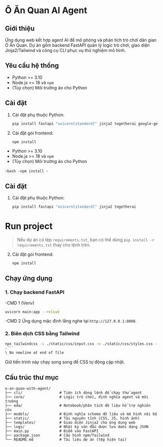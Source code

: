 # Ô Ăn Quan AI Agent

## Giới thiệu

Ứng dụng web kết hợp agent AI để mô phỏng và phân tích trò chơi dân gian Ô Ăn Quan. Dự án gồm backend FastAPI quản lý logic trò chơi, giao diện Jinja2/Tailwind và công cụ CLI phục vụ thử nghiệm mô hình.

## Yêu cầu hệ thống

- Python >= 3.10
- Node.js >= 18 và `npm`
- (Tùy chọn) Môi trường ảo cho Python

## Cài đặt

1. Cài đặt phụ thuộc Python:

   ```bash
   pip install fastapi "uvicorn[standard]" jinja2 togetherai google-genai
   ```

2. Cài đặt gói frontend:

   ```bash
   npm install
   ```

- Python >= 3.10
- Node.js >= 18 và `npm`
- (Tùy chọn) Môi trường ảo cho Python
 
-```bash
-npm install
-```
## Cài đặt

1. Cài đặt phụ thuộc Python:

   ```bash
   pip install fastapi "uvicorn[standard]" jinja2 togetherai
   ```
 
# Run project
   > Nếu dự án có tệp `requirements.txt`, bạn có thể dùng `pip install -r requirements.txt` thay cho lệnh trên.

2. Cài đặt gói frontend:

   ```bash
   npm install
   ```

## Chạy ứng dụng

### 1. Chạy backend FastAPI
 
-CMD 1 (Venv)
 ```bash
 uvicorn main:app --reload
 ```
 
-CMD 2
Ứng dụng mặc định lắng nghe tại `http://127.0.0.1:8000`.

### 2. Biên dịch CSS bằng Tailwind

 ```bash
 npx tailwindcss -i ./static/css/input.css -o ./static/css/styles.css --watch
-```
\ No newline at end of file
```

Giữ tiến trình này chạy song song để CSS tự động cập nhật.

## Cấu trúc thư mục

```
o-an-quan-with-agent/
├── cli/                 # Tiện ích dòng lệnh để chạy thử agent
├── core/                # Logic trò chơi, định nghĩa agent và môi trường
├── eda/                 # Notebook/phân tích dữ liệu hỗ trợ nghiên cứu
├── models/              # Định nghĩa schema dữ liệu và mô hình nội bộ
├── static/              # Tài nguyên tĩnh (CSS, JS, hình ảnh)
├── templates/           # Giao diện Jinja2 cho ứng dụng web
├── logs/                # Nhật ký ván đấu được lưu dưới dạng JSON
├── main.py              # Điểm vào FastAPI
├── package.json         # Cấu hình npm/Tailwind
└── README.md            # Tài liệu dự án (tệp hiện tại)
```
